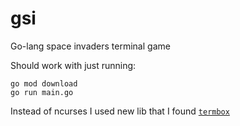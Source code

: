 # gsi
Go-lang space invaders terminal game 

Should work with just running:
```
go mod download 
go run main.go
```
Instead of ncurses I used new lib that I found [`termbox`](https://github.com/nsf/termbox-go)
